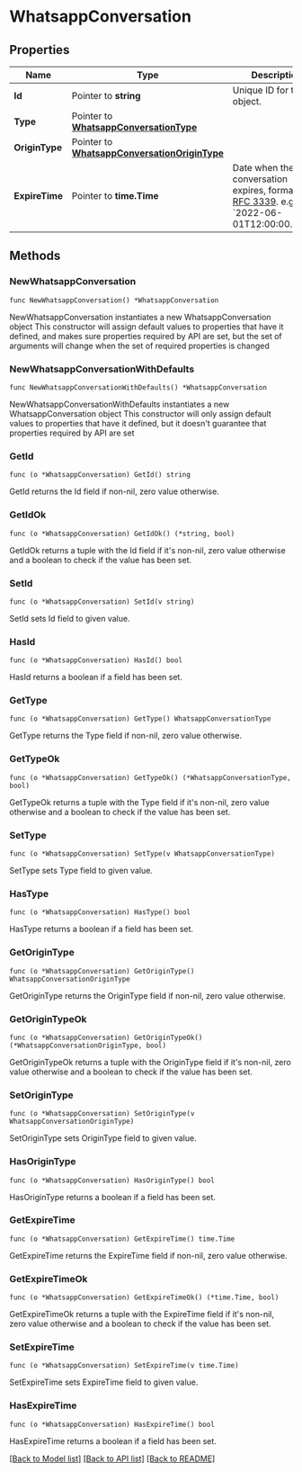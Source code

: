 # WhatsappConversation

## Properties

Name | Type | Description | Notes
------------ | ------------- | ------------- | -------------
**Id** | Pointer to **string** | Unique ID for the object. | [optional] 
**Type** | Pointer to [**WhatsappConversationType**](WhatsappConversationType.md) |  | [optional] 
**OriginType** | Pointer to [**WhatsappConversationOriginType**](WhatsappConversationOriginType.md) |  | [optional] 
**ExpireTime** | Pointer to **time.Time** | Date when the conversation expires, formatted in [RFC 3339](https://datatracker.ietf.org/doc/html/rfc3339). e.g., &#x60;2022-06-01T12:00:00.000Z&#x60;. | [optional] 

## Methods

### NewWhatsappConversation

`func NewWhatsappConversation() *WhatsappConversation`

NewWhatsappConversation instantiates a new WhatsappConversation object
This constructor will assign default values to properties that have it defined,
and makes sure properties required by API are set, but the set of arguments
will change when the set of required properties is changed

### NewWhatsappConversationWithDefaults

`func NewWhatsappConversationWithDefaults() *WhatsappConversation`

NewWhatsappConversationWithDefaults instantiates a new WhatsappConversation object
This constructor will only assign default values to properties that have it defined,
but it doesn't guarantee that properties required by API are set

### GetId

`func (o *WhatsappConversation) GetId() string`

GetId returns the Id field if non-nil, zero value otherwise.

### GetIdOk

`func (o *WhatsappConversation) GetIdOk() (*string, bool)`

GetIdOk returns a tuple with the Id field if it's non-nil, zero value otherwise
and a boolean to check if the value has been set.

### SetId

`func (o *WhatsappConversation) SetId(v string)`

SetId sets Id field to given value.

### HasId

`func (o *WhatsappConversation) HasId() bool`

HasId returns a boolean if a field has been set.

### GetType

`func (o *WhatsappConversation) GetType() WhatsappConversationType`

GetType returns the Type field if non-nil, zero value otherwise.

### GetTypeOk

`func (o *WhatsappConversation) GetTypeOk() (*WhatsappConversationType, bool)`

GetTypeOk returns a tuple with the Type field if it's non-nil, zero value otherwise
and a boolean to check if the value has been set.

### SetType

`func (o *WhatsappConversation) SetType(v WhatsappConversationType)`

SetType sets Type field to given value.

### HasType

`func (o *WhatsappConversation) HasType() bool`

HasType returns a boolean if a field has been set.

### GetOriginType

`func (o *WhatsappConversation) GetOriginType() WhatsappConversationOriginType`

GetOriginType returns the OriginType field if non-nil, zero value otherwise.

### GetOriginTypeOk

`func (o *WhatsappConversation) GetOriginTypeOk() (*WhatsappConversationOriginType, bool)`

GetOriginTypeOk returns a tuple with the OriginType field if it's non-nil, zero value otherwise
and a boolean to check if the value has been set.

### SetOriginType

`func (o *WhatsappConversation) SetOriginType(v WhatsappConversationOriginType)`

SetOriginType sets OriginType field to given value.

### HasOriginType

`func (o *WhatsappConversation) HasOriginType() bool`

HasOriginType returns a boolean if a field has been set.

### GetExpireTime

`func (o *WhatsappConversation) GetExpireTime() time.Time`

GetExpireTime returns the ExpireTime field if non-nil, zero value otherwise.

### GetExpireTimeOk

`func (o *WhatsappConversation) GetExpireTimeOk() (*time.Time, bool)`

GetExpireTimeOk returns a tuple with the ExpireTime field if it's non-nil, zero value otherwise
and a boolean to check if the value has been set.

### SetExpireTime

`func (o *WhatsappConversation) SetExpireTime(v time.Time)`

SetExpireTime sets ExpireTime field to given value.

### HasExpireTime

`func (o *WhatsappConversation) HasExpireTime() bool`

HasExpireTime returns a boolean if a field has been set.


[[Back to Model list]](../README.md#documentation-for-models) [[Back to API list]](../README.md#documentation-for-api-endpoints) [[Back to README]](../README.md)
